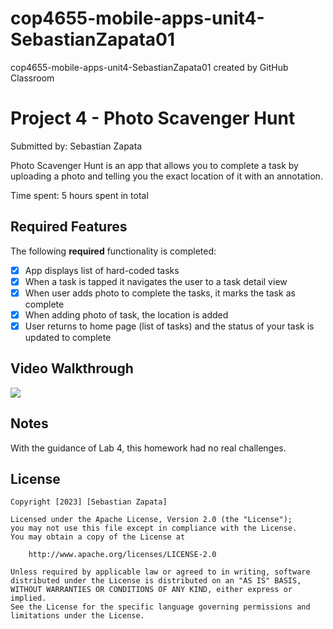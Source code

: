# cop4655-mobile-apps-unit4-SebastianZapata01
cop4655-mobile-apps-unit4-SebastianZapata01 created by GitHub Classroom
# Project 4 - Photo Scavenger Hunt

Submitted by: Sebastian Zapata

Photo Scavenger Hunt is an app that allows you to complete a task by uploading a photo and telling you the exact location of it with an annotation.

Time spent: 5 hours spent in total

## Required Features

The following **required** functionality is completed:

- [x] App displays list of hard-coded tasks
- [x] When a task is tapped it navigates the user to a task detail view
- [x] When user adds photo to complete the tasks, it marks the task as complete
- [x] When adding photo of task, the location is added
- [x] User returns to home page (list of tasks) and the status of your task is updated to complete

## Video Walkthrough

<div>
    <a href="https://www.loom.com/share/fcb5a6905f8744a2ab4608e1b7d0dbdf">
    </a>
    <a href="https://www.loom.com/share/fcb5a6905f8744a2ab4608e1b7d0dbdf">
      <img style="max-width:300px;" src="https://cdn.loom.com/sessions/thumbnails/fcb5a6905f8744a2ab4608e1b7d0dbdf-with-play.gif">
    </a>
  </div>

## Notes

With the guidance of Lab 4, this homework had no real challenges.

## License

    Copyright [2023] [Sebastian Zapata]

    Licensed under the Apache License, Version 2.0 (the "License");
    you may not use this file except in compliance with the License.
    You may obtain a copy of the License at

        http://www.apache.org/licenses/LICENSE-2.0

    Unless required by applicable law or agreed to in writing, software
    distributed under the License is distributed on an "AS IS" BASIS,
    WITHOUT WARRANTIES OR CONDITIONS OF ANY KIND, either express or implied.
    See the License for the specific language governing permissions and
    limitations under the License.
